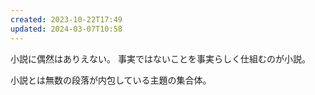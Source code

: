 ```yaml
---
created: 2023-10-22T17:49
updated: 2024-03-07T10:58
---
```

小説に偶然はありえない。
事実ではないことを事実らしく仕組むのが小説。

小説とは無数の段落が内包している主題の集合体。




